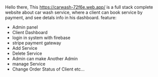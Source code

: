 Hello there, This https://carwash-72f6e.web.app/ is a full stack complete website about car wash service, where a client can book service by payment, and see detals info in his dashboard.
feature:
* Admin panel 
* Client Dashboard
* login in system with firebase
* stripe payment gateway
* Add Service
* Delete Service
* Admin can make Another Admin
* manage Service
* Change Order Status of Client etc...
